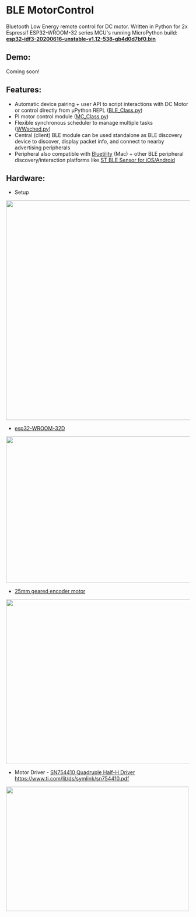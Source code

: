 # BLE MotorControl

Bluetooth Low Energy remote control for DC motor. Written in Python for 2x Espressif ESP32-WROOM-32 series MCU's running MicroPython build: [**esp32-idf3-20200616-unstable-v1.12-538-gb4d0d7bf0.bin**](https://micropython.org/download/esp32/)

Demo:
-----
Coming soon!

Features:
---------

- Automatic device pairing + user API to script interactions with DC Motor or control directly from µPython REPL ([BLE_Class.py](https://github.com/waleckaw/esp32_BLE_MotorControl/blob/master/BLE_Class.py))
- PI motor control module ([MC_Class.py](https://github.com/waleckaw/esp32_BLE_MotorControl/blob/master/MC_Class.py))
- Flexible synchronous scheduler to manage multiple tasks ([WWsched.py](https://github.com/waleckaw/esp32_BLE_MotorControl/blob/master/WWsched.py))
- Central (client) BLE module can be used standalone as BLE discovery device to discover, display packet info, and connect to nearby advertising peripherals
- Peripheral also compatible with [Bluetility](https://github.com/jnross/Bluetility/releases) (Mac) + other BLE peripheral discovery/interaction platforms like [ST BLE Sensor for iOS/Android](https://www.st.com/en/embedded-software/stblesensor.html)

Hardware:
---------

- Setup
<img src="https://github.com/waleckaw/esp32_BLE_MotorControl/blob/master/media/IMG_8885.JPG" width="800" height="600" />

- [esp32-WROOM-32D](https://www.espressif.com/sites/default/files/documentation/esp32-wroom-32d_esp32-wroom-32u_datasheet_en.pdf)
<img src="https://github.com/waleckaw/esp32_BLE_MotorControl/blob/master/media/doit-esp-wroom-32-devkit.jpg" width="550" height="400" />

- [25mm geared encoder motor](https://forum.makeblock.com/t/information-about-25mm-dc-encoder-motor/10791)
<img src="https://github.com/waleckaw/esp32_BLE_MotorControl/blob/master/media/IMG_8888.JPG" width="600" height="450" />

- Motor Driver - [SN754410 Quadruple Half-H Driver](https://www.ti.com/lit/ds/symlink/sn754410.pdf)
https://www.ti.com/lit/ds/symlink/sn754410.pdf
<img src="https://github.com/waleckaw/esp32_BLE_MotorControl/blob/master/media/h-bridge-sn754410.jpg" width="500" height="340" />





